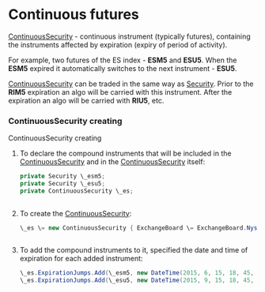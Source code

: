 # Continuous futures

[ContinuousSecurity](../api/StockSharp.Algo.ContinuousSecurity.html) \- continuous instrument (typically futures), containing the instruments affected by expiration (expiry of period of activity).

For example, two futures of the ES index \- **ESM5** and **ESU5**. When the **ESM5** expired it automatically switches to the next instrument \- **ESU5**.

[ContinuousSecurity](../api/StockSharp.Algo.ContinuousSecurity.html) can be traded in the same way as [Security](../api/StockSharp.BusinessEntities.Security.html). Prior to the **RIM5** expiration an algo will be carried with this instrument. After the expiration an algo will be carried with **RIU5**, etc.

### ContinuousSecurity creating

ContinuousSecurity creating

1. To declare the compound instruments that will be included in the [ContinuousSecurity](../api/StockSharp.Algo.ContinuousSecurity.html) and in the [ContinuousSecurity](../api/StockSharp.Algo.ContinuousSecurity.html) itself:

   ```cs
   private Security \_esm5;
   private Security \_esu5;
   private ContinuousSecurity \_es;
   							
   ```
2. To create the [ContinuousSecurity](../api/StockSharp.Algo.ContinuousSecurity.html):

   ```cs
   \_es \= new ContinuousSecurity { ExchangeBoard \= ExchangeBoard.Nyse, Id \= "ES" };
   							
   ```
3. To add the compound instruments to it, specified the date and time of expiration for each added instrument:

   ```cs
   \_es.ExpirationJumps.Add(\_esm5, new DateTime(2015, 6, 15, 18, 45, 00));
   \_es.ExpirationJumps.Add(\_esu5, new DateTime(2015, 9, 15, 18, 45, 00));
   							
   ```
